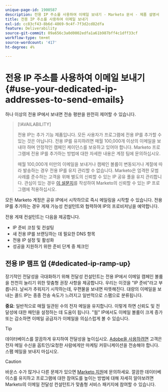 ```yaml
---
unique-page-id: 1900587
description: 전용 IP 주소를 사용하여 이메일 보내기 - Marketo 문서 - 제품 설명서
title: 전용 IP 주소를 사용하여 이메일 보내기
exl-id: cc83cf43-8b6d-4869-9c4f-7f3d2cd82dfa
feature: Deliverability
source-git-commit: 09a656c3a0d0002edfa1a61b987bff4c1dff33cf
workflow-type: tm+mt
source-wordcount: '417'
ht-degree: 4%

---
```


# 전용 IP 주소를 사용하여 이메일 보내기 {#use-your-dedicated-ip-addresses-to-send-emails}

하나 이상의 전용 IP에서 보내면 전송 평판을 완전히 제어할 수 있습니다.

>[!AVAILABILITY]
>
>전용 IP는 추가 기능 제품입니다. 모든 사용자가 프로그램에 전용 IP를 추가할 수 있는 것은 아닙니다. 전용 IP를 유지하려면 매월 100,000개 이상의 이메일을 보내야 하며 안정적인 캠페인 케이던스를 보유하고 있어야 합니다. Marketo 프로그램에 전용 IP를 추가하는 방법에 대한 자세한 내용은 계정 팀에 문의하십시오.
>
>매월 100,000개 미만의 이메일을 보내거나 캠페인 볼륨이 변동되거나 계절에 따라 발송하는 경우 전용 IP를 유지 관리할 수 없습니다. Marketo은 엄격한 모범 사례를 준수하는 고객을 위해 별도의 신뢰할 수 있는 IP 공유 풀을 유지 관리합니다. 관심이 있는 경우 [이 설문지](https://na-sjg.marketo.com/lp/marketoprivacydemo/Trusted-IP-Sending-Range-Program.html)를 작성하여 Marketo의 신뢰할 수 있는 IP 프로그램에 적용하십시오.

모든 Marketo 계정은 공유 IP에서 시작하므로 즉시 메일링을 시작할 수 있습니다. 전용 IP를 추가하는 경우 게재 가능성 컨설턴트와 협력하여 IP의 프로비저닝을 예약합니다.

전용 게재 컨설턴트는 다음을 제공합니다.

* IP 준비 코칭 및 컨설팅
* 새 전용 IP를 브랜딩하는 데 필요한 DNS 항목
* 전용 IP 설정 및 활성화
* 성공을 지원하기 위한 준비 단계 중 체크인

## 전용 IP 램프 업 {#dedicated-ip-ramp-up}

장기적인 전달성을 극대화하기 위해 전달성 컨설턴트는 전용 IP에서 이메일 캠페인 볼륨을 천천히 늘리기 위한 맞춤형 권장 사항을 제공합니다. 우리는 이것을 &quot;IP 준비&quot;라고 부릅니다. 날씨가 추워지기 시작하는데, 우편물을 보내면 따뜻해진다. 대량의 이메일을 보내는 콜드 IP는 종종 전송 속도가 느려지고 일반적으로 스팸으로 분류됩니다.

**중요**: 일반적으로 매월 일관된 수의 전자 메일을 유지합니다. 이렇게 하면 신뢰도 및 전달성에 대한 패턴을 설정하는 데 도움이 됩니다. &quot;웜&quot; IP에서도 이메일 볼륨이 크게 증가 또는 감소하면 이메일 공급자가 이메일을 의심스럽게 볼 수 있습니다.

>[!TIP]
>
>데이터베이스를 깔끔하게 유지하여 전달성을 높이십시오. [Adobe을 사용하려면](https://www.adobe.com/legal/terms/aup.html) 고객은 전자 메일 수신을 옵트인/요청한 사람에게만 마케팅 커뮤니케이션을 전송해야 합니다. 스팸 메일을 보내지 마십시오.

>[!CAUTION]
>
>바운스 수가 많거나 다른 문제가 있으면 [Marketo 지원](https://nation.marketo.com/t5/Support/ct-p/Support)에 문의하세요. 깔끔한 데이터베이스를 유지하고 프로그램에 대한 참여도를 높이는 방법에 대해 자세히 알아보려면 Marketo의 이메일 전달성 컨설턴트가 맞춤형 서비스 패키지에 참여할 수 있습니다.
